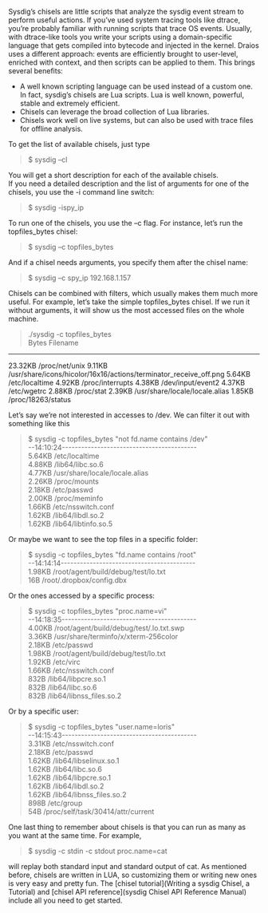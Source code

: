 Sysdig’s chisels are little scripts that analyze the sysdig event stream to perform useful actions. 
If you’ve used system tracing tools like dtrace, you’re probably familiar with running scripts that trace OS events. Usually, with dtrace-like tools you write your scripts using a domain-specific language that gets compiled into bytecode and injected in the kernel. Draios uses a different approach: events are efficiently brought to user-level, enriched with context, and then scripts can be applied to them. This brings several benefits:

* A well known scripting language can be used instead of a custom one. In fact, sysdig’s chisels are Lua scripts. Lua is well known, powerful, stable and extremely efficient.
* Chisels can leverage the broad collection of Lua libraries.
* Chisels work well on live systems, but can also be used with trace files for offline analysis.  

To get the list of available chisels, just type

>$ sysdig –cl  

You will get a short description for each of the available chisels.  
If you need a detailed description and the list of arguments for one of the chisels, you use the -i command line switch:

>$ sysdig -ispy_ip

To run one of the chisels, you use the –c flag. For instance, let’s run the topfiles_bytes chisel:

>$ sysdig –c topfiles_bytes

And if a chisel needs arguments, you specify them after the chisel name:

>$ sysdig –c spy_ip 192.168.1.157

Chisels can be combined with filters, which usually makes them much more useful. For example, let’s take the simple topfiles_bytes chisel. If we run it without arguments, it will show us the most accessed files on the whole machine.

>./sysdig -c topfiles_bytes  
Bytes     Filename
------------------------------
23.32KB   /proc/net/unix
9.11KB    /usr/share/icons/hicolor/16x16/actions/terminator_receive_off.png
5.64KB    /etc/localtime
4.92KB    /proc/interrupts
4.38KB    /dev/input/event2
4.37KB    /etc/wgetrc
2.88KB    /proc/stat
2.39KB    /usr/share/locale/locale.alias
1.85KB    /proc/18263/status

Let’s say we’re not interested in accesses to /dev. We can filter it out with something like this

>$ sysdig -c topfiles_bytes "not fd.name contains /dev"  
--14:10:24------------------------------------------  
5.64KB    /etc/localtime  
4.88KB    /lib64/libc.so.6  
4.77KB    /usr/share/locale/locale.alias  
2.26KB    /proc/mounts  
2.18KB    /etc/passwd  
2.00KB    /proc/meminfo  
1.66KB    /etc/nsswitch.conf  
1.62KB    /lib64/libdl.so.2  
1.62KB    /lib64/libtinfo.so.5  

Or maybe we want to see the top files in a specific folder:

>$ sysdig -c topfiles_bytes "fd.name contains /root"  
--14:14:14------------------------------------------  
1.98KB    /root/agent/build/debug/test/lo.txt  
16B       /root/.dropbox/config.dbx  

Or the ones accessed by a specific process:

>$ sysdig -c topfiles_bytes "proc.name=vi"  
--14:18:35------------------------------------------  
4.00KB    /root/agent/build/debug/test/.lo.txt.swp  
3.36KB    /usr/share/terminfo/x/xterm-256color  
2.18KB    /etc/passwd  
1.98KB    /root/agent/build/debug/test/lo.txt  
1.92KB    /etc/virc  
1.66KB    /etc/nsswitch.conf  
832B      /lib64/libpcre.so.1  
832B      /lib64/libc.so.6  
832B      /lib64/libnss_files.so.2  

Or by a specific user:

>$ sysdig -c topfiles_bytes "user.name=loris"  
--14:15:43------------------------------------------  
3.31KB    /etc/nsswitch.conf  
2.18KB    /etc/passwd  
1.62KB    /lib64/libselinux.so.1  
1.62KB    /lib64/libc.so.6  
1.62KB    /lib64/libpcre.so.1  
1.62KB    /lib64/libdl.so.2  
1.62KB    /lib64/libnss_files.so.2  
898B      /etc/group  
54B       /proc/self/task/30414/attr/current  

One last thing to remember about chisels is that you can run as many as you want at the same time. For example,

>$ sysdig -c stdin -c stdout proc.name=cat

will replay both standard input and standard output of cat.
As mentioned before, chisels are written in LUA, so customizing them or writing new ones is very easy and pretty fun. The [chisel tutorial](Writing a sysdig Chisel, a Tutorial) and 
[chisel API reference](sysdig Chisel API Reference Manual) include all you need to get started.  